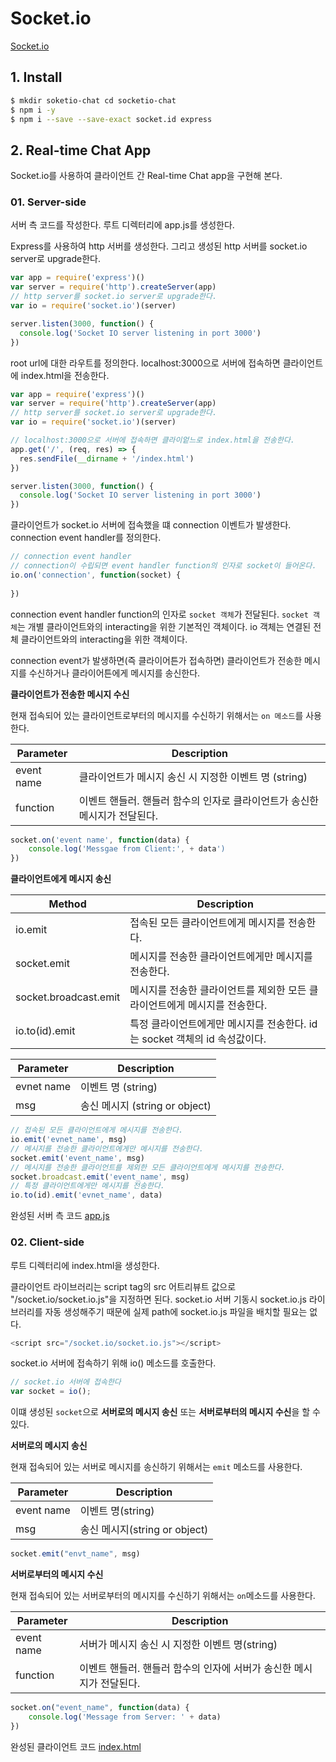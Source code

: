 # Socket.io

[Socket.io](http://socket.io/)

## 1. Install

```bash
$ mkdir soketio-chat cd socketio-chat
$ npm i -y
$ npm i --save --save-exact socket.id express
```

## 2. Real-time Chat App

Socket.io를 사용하여 클라이언트 간 Real-time Chat app을 구현해 본다.

### 01. Server-side

서버 측 코드를 작성한다. 루트 디렉터리에 app.js를 생성한다.

Express를 사용하여 http 서버를 생성한다. 그리고 생성된 http 서버를 socket.io server로 upgrade한다.

```javascript
var app = require('express')()
var server = require('http').createServer(app)
// http server를 socket.io server로 upgrade한다.
var io = require('socket.io')(server)

server.listen(3000, function() {
  console.log('Socket IO server listening in port 3000')
})
```

root url에 대한 라우트를 정의한다. localhost:3000으로 서버에 접속하면 클라이언트에 index.html을 전송한다.

```javascript
var app = require('express')()
var server = require('http').createServer(app)
// http server를 socket.io server로 upgrade한다.
var io = require('socket.io')(server)

// localhost:3000으로 서버에 접속하면 클라이엍느로 index.html을 전송한다.
app.get('/', (req, res) => {
  res.sendFile(__dirname + '/index.html')
})

server.listen(3000, function() {
  console.log('Socket IO server listening in port 3000')
})
```

클라이언트가 socket.io 서버에 접속했을 떄 connection 이벤트가 발생한다. connection event handler를 정의한다.

```javascript
// connection event handler
// connection이 수립되면 event handler function의 인자로 socket이 들어온다.
io.on('connection', function(socket) {
    
})
```

connection event handler function의 인자로 `socket 객체`가 전달된다. `socket 객체`는 개별 클라이언트와의 interacting을 위한 기본적인 객체이다. io 객체는 연결된 전체 클라이언트와의 interacting을 위한 객체이다.

connection event가 발생하면(즉 클라이어튼가 접속하면) 클라이언트가 전송한 메시지를 수신하거나 클라이어튼에게 메시지를 송신한다.

**클라이언트가 전송한 메시지 수신**

현재 접속되어 있는 클라이언트로부터의 메시지를 수신하기 위해서는 `on 메소드`를 사용한다.

| Parameter  | Description                                                  |
| ---------- | ------------------------------------------------------------ |
| event name | 클라이언트가 메시지 송신 시 지정한 이벤트 명 (string)        |
| function   | 이벤트 핸들러. 핸들러 함수의 인자로 클라이언트가 송신한 메시지가 전달된다. |

```javascript
socket.on('event name', function(data) {
    console.log('Messgae from Client:', + data')
})
```

**클라이언트에게 메시지 송신**

| Method                | Description                                                  |
| --------------------- | ------------------------------------------------------------ |
| io.emit               | 접속된 모든 클라이언트에게 메시지를 전송한다.                |
| socket.emit           | 메시지를 전송한 클라이언트에게만 메시지를 전송한다.          |
| socket.broadcast.emit | 메시지를 전송한 클라이언트를 제외한 모든 클라이언트에게 메시지를 전송한다. |
| io.to(id).emit        | 특정 클라이언트에게만 메시지를 전송한다. id는 socket 객체의 id 속성값이다. |

| Parameter  | Description                    |
| ---------- | ------------------------------ |
| evnet name | 이벤트 명 (string)             |
| msg        | 송신 메시지 (string or object) |

```javascript
// 접속된 모든 클라이언트에게 메시지를 전송한다.
io.emit('evnet_name', msg)
// 메시지를 전송한 클라이언트에게만 메시지를 전송한다.
socket.emit('event_name', msg)
// 메시지를 전송한 클라이언트를 제외한 모든 클라이언트에게 메시지를 전송한다.
socket.broadcast.emit('event_name', msg)
// 특정 클라이언트에게만 메시지를 전송한다.
io.to(id).emit('evnet_name', data)
```

완성된 서버 측 코드 [app.js](./socketio-chat/app.js)

### 02. Client-side

루트 디렉터리에 index.html을 생성한다.

클라이언트 라이브러리는 script tag의 src 어트리뷰트 값으로 "/socket.io/socket.io.js"을 지정하면 된다. socket.io 서버 기동시 socket.io.js 라이브러리를 자동 생성해주기 때문에 실제 path에 socket.io.js 파일을 배치할 필요는 없다. 

```javascript
<script src="/socket.io/socket.io.js"></script>
```

socket.io 서버에 접속하기 위해 io() 메소드를 호출한다.

```javascript
// socket.io 서버에 접속한다
var socket = io();
```

이떄 생성된 `socket`으로 **서버로의 메시지 송신** 또는 **서버로부터의 메시지 수신**을 할 수 있다.

**서버로의 메시지 송신**

현재 접속되어 있는 서버로 메시지를 송신하기 위해서는 `emit` 메소드를 사용한다.

| Parameter  | Description                   |
| ---------- | ----------------------------- |
| event name | 이벤트 명(string)             |
| msg        | 송신 메시지(string or object) |

```javascript
socket.emit("envt_name", msg)
```

**서버로부터의 메시지 수신**

현재 접속되어 있는 서버로부터의 메시지를 수신하기 위해서는 `on`메소드를 사용한다.

| Parameter  | Description                                                  |
| ---------- | ------------------------------------------------------------ |
| event name | 서버가 메시지 송신 시 지정한 이벤트 명(string)               |
| function   | 이벤트 핸들러. 핸들러 함수의 인자에 서버가 송신한 메시지가 전달된다. |

```javascript
socket.on("event_name", function(data) {
    console.log('Message from Server: ' + data)
})
```

완성된 클라이언트 코드 [index.html](./socketio-chat/index.html)